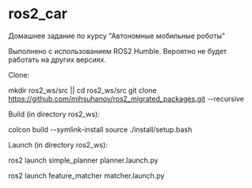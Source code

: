 # ros2_car
Домашнее задание по курсу "Автономные мобильные роботы"

Выполнено с использованием ROS2 Humble. Вероятно не будет работать на других версиях.

Clone:

   mkdir ros2_ws/src || cd ros2_ws/src
   git clone https://github.com/mihsuhanov/ros2_migrated_packages.git --recursive

Build (in directory ros2_ws):

   colcon build --symlink-install
   source ./install/setup.bash

Launch (in directory ros2_ws):

   ros2 launch simple_planner planner.launch.py

   ros2 launch feature_matcher matcher.launch.py



